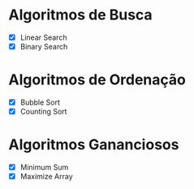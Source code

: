 # Algoritmos de Busca

- [x] Linear Search
- [x] Binary Search

# Algoritmos de Ordenação
- [x] Bubble Sort
- [x] Counting Sort 

# Algoritmos Gananciosos
- [x] Minimum Sum
- [x] Maximize Array
